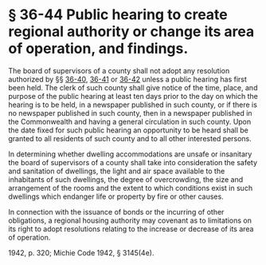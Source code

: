 # § 36-44 Public hearing to create regional authority or change its area of operation, and findings.

<p>The board of supervisors of a county shall not adopt any resolution authorized by §§ <a href='http://law.lis.virginia.gov/vacode/36-40/'>36-40</a>, <a href='http://law.lis.virginia.gov/vacode/36-41/'>36-41</a> or <a href='http://law.lis.virginia.gov/vacode/36-42/'>36-42</a> unless a public hearing has first been held. The clerk of such county shall give notice of the time, place, and purpose of the public hearing at least ten days prior to the day on which the hearing is to be held, in a newspaper published in such county, or if there is no newspaper published in such county, then in a newspaper published in the Commonwealth and having a general circulation in such county. Upon the date fixed for such public hearing an opportunity to be heard shall be granted to all residents of such county and to all other interested persons.</p><p>In determining whether dwelling accommodations are unsafe or insanitary the board of supervisors of a county shall take into consideration the safety and sanitation of dwellings, the light and air space available to the inhabitants of such dwellings, the degree of overcrowding, the size and arrangement of the rooms and the extent to which conditions exist in such dwellings which endanger life or property by fire or other causes.</p><p>In connection with the issuance of bonds or the incurring of other obligations, a regional housing authority may covenant as to limitations on its right to adopt resolutions relating to the increase or decrease of its area of operation.</p><p>1942, p. 320; Michie Code 1942, § 3145(4e).</p>